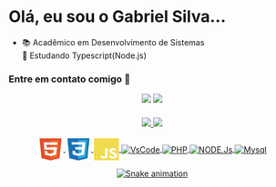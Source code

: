 # Olá, eu sou o Gabriel Silva...

  - 📚 Acadêmico em Desenvolvimento de Sistemas<br>
  🌱 Estudando Typescript(Node.js)
  
### Entre em contato comigo 🔻

 <div align="center">
   <a href = "mailto:contato.gabrieljosesilva@gmail.com"><img src="https://img.shields.io/badge/Gmail-D14836?style=for-the-badge&logo=gmail&logoColor=white" target="_blank"></a>
   <a href="https://www.linkedin.com/in/gabriel-jose-silva/" target="_blank"><img src="https://img.shields.io/badge/-LinkedIn-%230077B5?style=for-the-badge&logo=linkedin&logoColor=white" target="_blank"></a> 
   
  </div>
  
###

<div align="center">
  <a href="https://github.com/gabriellgjs">
  <img height="180em" src="https://github-readme-stats.vercel.app/api?username=gabriellgjs&show_icons=true&theme=dracula&include_all_commits=true&count_private=true"/>
  <img height="180em" src="https://github-readme-stats.vercel.app/api/top-langs/?username=gabriellgjs&layout=compact&langs_count=7&theme=dracula"/>
</div>
  
  <div align="center" style="display: inline_block; "><br>
      <img align="center" alt="HTML5" height="40" width="45" src="https://raw.githubusercontent.com/devicons/devicon/master/icons/html5/html5-original.svg">
      <img align="center" alt="CSS3" height="40" width="45" src="https://raw.githubusercontent.com/devicons/devicon/master/icons/css3/css3-original.svg">   
      <img align="center" alt="Js" height="40" width="45" src="https://raw.githubusercontent.com/devicons/devicon/master/icons/javascript/javascript-plain.svg">
      <img align="center" alt="VsCode" height="40" width="45"  src="https://cdn.jsdelivr.net/gh/devicons/devicon/icons/vscode/vscode-original.svg">
      <img align="center" alt="PHP" height="40" width="45" src="https://cdn.jsdelivr.net/gh/devicons/devicon/icons/php/php-original.svg" />
      <img align="center" alt="NODE.Js" height="40" width="45" src="https://cdn.jsdelivr.net/gh/devicons/devicon/icons/nodejs/nodejs-original.svg" />
      <img  align="center" alt="Mysql" height="40" width="45" src="https://cdn.jsdelivr.net/gh/devicons/devicon/icons/mysql/mysql-original.svg" />
            
          
    
   ![Snake animation](https://github.com/gabriel-gjs/gabriel-gjs/blob/output/github-contribution-grid-snake.svg)
</div>

  

  
